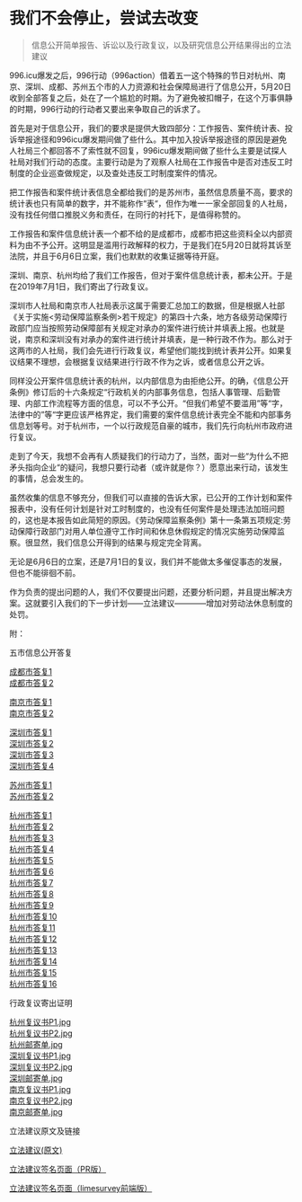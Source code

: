 # 我们不会停止，尝试去改变
> 信息公开简单报告、诉讼以及行政复议，以及研究信息公开结果得出的立法建议

996.icu爆发之后，996行动（996action）借着五一这个特殊的节日对杭州、南京、深圳、成都、苏州五个市的人力资源和社会保障局进行了信息公开，5月20日收到全部答复之后，处在了一个尴尬的时期。为了避免被扣帽子，在这个万事俱静的时期，996行动的行动者又要出来争取自己的诉求了。

首先是对于信息公开，我们的要求是提供大致四部分：工作报告、案件统计表、投诉举报途径和996icu爆发期间做了些什么。其中加入投诉举报途径的原因是避免人社局三个都回答不了索性就不回复，996icu爆发期间做了些什么主要是试探人社局对我们行动的态度。主要行动是为了观察人社局在工作报告中是否对违反工时制度的企业巡查做规定，以及查处违反工时制度案件的情况。

把工作报告和案件统计表信息全都给我们的是苏州市，虽然信息质量不高，要求的统计表也只有简单的数字，并不能称作“表“，但作为唯一一家全部回复的人社局，没有找任何借口推脱义务和责任，在同行的衬托下，是值得称赞的。

工作报告和案件信息统计表一个都不给的是成都市，成都市把这些资料全以内部资料为由不予公开。这明显是滥用行政解释的权力，于是我们在5月20日就将其诉至法院，并且于6月6日立案，我们也默默的收集证据等待开庭。

深圳、南京、杭州均给了我们工作报告，但对于案件信息统计表，都未公开。于是在2019年7月1日，我们寄出了行政复议。

深圳市人社局和南京市人社局表示这属于需要汇总加工的数据，但是根据人社部《关于实施<劳动保障监察条例>若干规定》的第四十六条，地方各级劳动保障行政部门应当按照劳动保障部有关规定对承办的案件进行统计并填表上报。也就是说，南京和深圳没有对承办的案件进行统计并填表，是一种行政不作为。那么对于这两市的人社局，我们会先进行行政复议，希望他们能找到统计表并公开。如果复议结果不理想，会根据复议结果进行行政不作为之诉，或者信息公开之诉。

同样没公开案件信息统计表的杭州，以内部信息为由拒绝公开。的确，《信息公开条例》修订后的十六条规定“行政机关的内部事务信息，包括人事管理、后勤管理、内部工作流程等方面的信息，可以不予公开。“但我们希望不要滥用”等“字，法律中的”等“字更应该严格界定，我们需要的案件信息统计表完全不能和内部事务信息划等号。对于杭州市，一个以行政规范自豪的城市，我们先行向杭州市政府进行复议。

走到了今天，我想不会再有人质疑我们的行动力了，当然，面对一些“为什么不把矛头指向企业“的疑问，我想只要行动者（或许就是你？）愿意出来行动，该发生的事情，总会发生的。

虽然收集的信息不够充分，但我们可以直接的告诉大家，已公开的工作计划和案件报表中，没有任何计划是针对工时制度的，也没有任何案件是处理违法加班问题的，这也是本报告如此简短的原因。《劳动保障监察条例》第十一条第五项规定:劳动保障行政部门对用人单位遵守工作时间和休息休假规定的情况实施劳动保障监察。很显然，我们信息公开得到的结果与规定完全背离。

无论是6月6日的立案，还是7月1日的复议，我们并不能做太多催促事态的发展，但也不能徘徊不前。

作为负责的提出问题的人，我们不仅要提出问题，还要分析问题，并且提出解决方案。这就要引入我们的下一步计划——立法建议————增加对劳动法休息制度的处罚。

附：

五市信息公开答复

[成都市答复1](https://i.loli.net/2019/07/01/5d197fd9b284336797.jpg)  
[成都市答复2](https://i.loli.net/2019/07/01/5d197fd99534842034.jpg)

[南京市答复1](https://i.loli.net/2019/07/01/5d19803a08b1a52855.jpg)  
[南京市答复2](https://i.loli.net/2019/07/01/5d19803a5b5a624630.jpg)

[深圳市答复1](https://i.loli.net/2019/07/01/5d198071b803276182.jpg)  
[深圳市答复2](https://i.loli.net/2019/07/01/5d198071de06860313.jpg)  
[深圳市答复3](https://i.loli.net/2019/07/01/5d198071cd18d86136.jpg)  
[深圳市答复4](https://i.loli.net/2019/07/01/5d198071526fe94320.jpg)  

[苏州市答复1](https://i.loli.net/2019/07/01/5d1980bda215191350.png)  
[苏州市答复2](https://i.loli.net/2019/07/01/5d1980bd879ed71819.png)

[杭州市答复1](https://i.loli.net/2019/07/01/5d19810b555ed31253.jpg)  
[杭州市答复2](https://i.loli.net/2019/07/01/5d19810b0fa7867501.jpg)  
[杭州市答复3](https://i.loli.net/2019/07/01/5d19810b8c1b511157.jpg)  
[杭州市答复4](https://i.loli.net/2019/07/01/5d198109d8f5925965.jpg)  
[杭州市答复5](https://i.loli.net/2019/07/01/5d198109aa6d057334.jpg)  
[杭州市答复6](https://i.loli.net/2019/07/01/5d19810a1aec065415.jpg)  
[杭州市答复7](https://i.loli.net/2019/07/01/5d19810a2e38f43720.jpg)  
[杭州市答复8](https://i.loli.net/2019/07/01/5d19810988f9a30850.jpg)  
[杭州市答复9](https://i.loli.net/2019/07/01/5d1981e60ea9948296.jpg)  
[杭州市答复10](https://i.loli.net/2019/07/01/5d1981e67aced11825.jpg)  
[杭州市答复11](https://i.loli.net/2019/07/01/5d1981e6acd6061273.jpg)  
[杭州市答复12](https://i.loli.net/2019/07/01/5d1981e7371de50448.jpg)  
[杭州市答复13](https://i.loli.net/2019/07/01/5d1981e7a8ad064893.jpg)  
[杭州市答复14](https://i.loli.net/2019/07/01/5d1981e7266ca84436.jpg)  
[杭州市答复15](https://i.loli.net/2019/07/01/5d1981e6e564d32476.jpg)  
[杭州市答复16](https://i.loli.net/2019/07/01/5d1981e78371a48903.jpg)  

行政复议寄出证明

[杭州复议书P1.jpg](https://i.loli.net/2019/07/01/5d1982ee45bc425314.jpg)  
[杭州复议书P2.jpg](https://i.loli.net/2019/07/01/5d1982edd4cda78505.jpg)  
[杭州邮寄单.jpg](https://i.loli.net/2019/07/01/5d1982f07e4b254620.jpg)  
[深圳复议书P1.jpg](https://i.loli.net/2019/07/01/5d1982ef55f1887080.jpg)  
[深圳复议书P2.jpg](https://i.loli.net/2019/07/01/5d1982ef2957c29757.jpg)  
[深圳邮寄单.jpg](https://i.loli.net/2019/07/01/5d1982f0a1fd743832.jpg)  
[南京复议书P1.jpg](https://i.loli.net/2019/07/01/5d1982f0c3ae919251.jpg)  
[南京复议书P2.jpg](https://i.loli.net/2019/07/01/5d1982ee8926037363.jpg)  
[南京邮寄单.jpg](https://i.loli.net/2019/07/01/5d1982f126ba518384.jpg)  

立法建议原文及链接

[立法建议(原文)](https://github.com/CPdogson/996action/blob/master/change-law.md)

[立法建议签名页面（PR版）](https://github.com/CPdogson/996action/blob/master/signature.md)

[立法建议签名页面（limesurvey前端版）](https://www.996action.com/index.php/293988?lang=zh-Hans)
